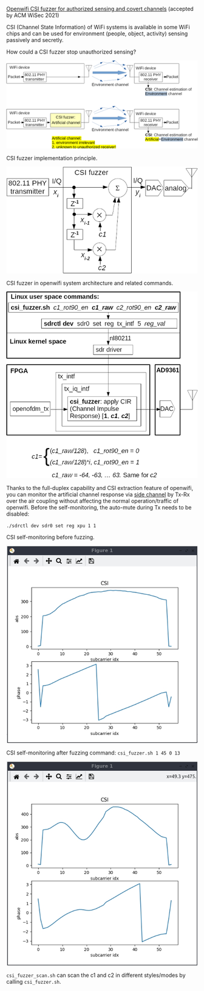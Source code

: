 <!--
Author: Xianjun jiao
SPDX-FileCopyrightText: 2021 UGent
SPDX-License-Identifier: AGPL-3.0-or-later
-->

[Openwifi CSI fuzzer for authorized sensing and covert channels](https://arxiv.org/pdf/2105.07428.pdf) (accepted by ACM WiSec 2021)

CSI (Channel State Information) of WiFi systems is available in some WiFi chips and can be used for environment (people, object, activity) sensing passively and secretly.
 
How could a CSI fuzzer stop unauthorized sensing?

![](./csi-fuzzer-system-before-vs-now.png)

CSI fuzzer implementation principle.

![](./csi-fuzzer-principle.png)

CSI fuzzer in openwifi system architecture and related commands.

![](./csi-fuzzer-implementation.png)

Thanks to the full-duplex capability and CSI extraction feature of openwifi, you can monitor the artificial channel response via [side channel](./csi.md) by Tx-Rx over the air coupling without affecting the normal operation/traffic of openwifi. Before the self-monitoring, the auto-mute during Tx needs to be disabled:

```
./sdrctl dev sdr0 set reg xpu 1 1
```

CSI self-monitoring before fuzzing.

![](./csi-fuzzer-beacon-ant-back-0.jpg)

CSI self-monitoring after  fuzzing command: `csi_fuzzer.sh 1 45 0 13`

![](./csi-fuzzer-beacon-ant-back-1-45-0-13.jpg)

`csi_fuzzer_scan.sh` can scan the c1 and c2 in different styles/modes by calling `csi_fuzzer.sh`.
